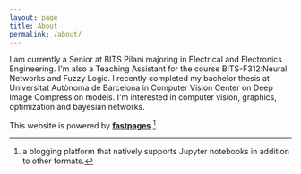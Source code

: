 ```yaml
---
layout: page
title: About
permalink: /about/
---
```


I am currently a Senior at BITS Pilani majoring in Electrical and Electronics Engineering. I'm also a Teaching Assistant for the course BITS-F312:Neural Networks and Fuzzy Logic. I recently completed my bachelor thesis at Universitat Autònoma de Barcelona in Computer Vision Center on Deep Image Compression models. I'm interested in computer vision, graphics, optimization and bayesian networks.


This website is powered by **[fastpages](https://github.com/fastai/fastpages)** [^1].

[^1]:a blogging platform that natively supports Jupyter notebooks in addition to other formats.
